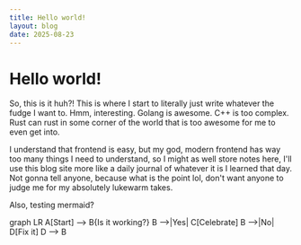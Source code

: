 ```yaml
---
title: Hello world!
layout: blog 
date: 2025-08-23
---
```


# Hello world!

So, this is it huh?! This is where I start to literally just write whatever the fudge I want to. Hmm, interesting. 
Golang is awesome. C++ is too complex. Rust can rust in some corner of the world that is too awesome for me to even get into.

I understand that frontend is easy, but my god, modern frontend has way too many things I need to understand, so I might as well store notes here, I'll use this blog site more like a daily journal of whatever it is I learned that day. Not gonna tell anyone, because what is the point lol, don't want anyone to judge me for my absolutely lukewarm takes. 

Also, testing mermaid?

<div class="mermaid">
graph LR
  A[Start] --> B{Is it working?}
  B -->|Yes| C[Celebrate]
  B -->|No| D[Fix it]
  D --> B
</div>
